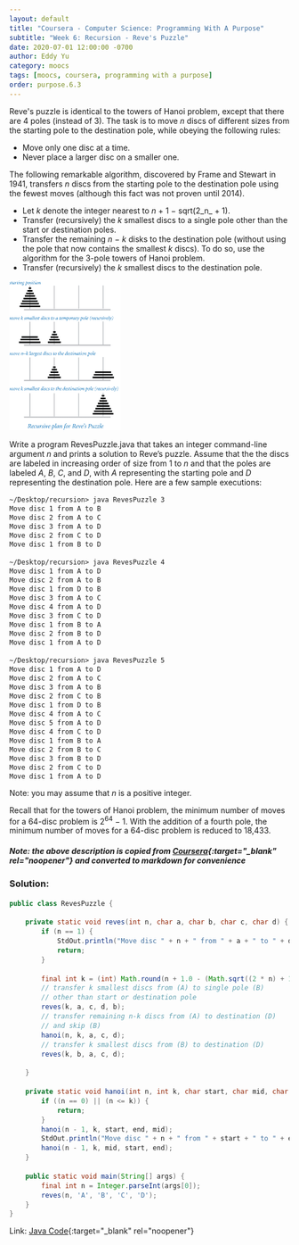 ```yaml
---
layout: default
title: "Coursera - Computer Science: Programming With A Purpose"
subtitle: "Week 6: Recursion - Reve's Puzzle"
date: 2020-07-01 12:00:00 -0700
author: Eddy Yu
category: moocs
tags: [moocs, coursera, programming with a purpose]
order: purpose.6.3
---
```


Reve's puzzle is identical to the towers of Hanoi problem, except that there 
are 4 poles (instead of 3). The task is to move _n_ discs of different sizes 
from the starting pole to the destination pole, while obeying the following 
rules:

* Move only one disc at a time.
* Never place a larger disc on a smaller one.

The following remarkable algorithm, discovered by Frame and Stewart in 1941, 
transfers _n_ discs from the starting pole to the destination pole using the 
fewest moves (although this fact was not proven until 2014).

* Let _k_ denote the integer nearest to _n_ + 1 − sqrt(2_n_ + 1).
* Transfer (recursively) the _k_ smallest discs to a single pole other than 
  the start or destination poles.
* Transfer the remaining _n − k_ disks to the destination pole (without using 
  the pole that now contains the smallest _k_ discs). To do so, use the 
  algorithm for the 3-pole towers of Hanoi problem.
* Transfer (recursively) the _k_ smallest discs to the destination pole.

<img src="RevesPuzzle.png" width="200">

Write a program RevesPuzzle.java that takes an integer command-line argument 
_n_ and prints a solution to Reve’s puzzle. Assume that the the discs are 
labeled in increasing order of size from 1 to _n_ and that the poles are 
labeled _A_, _B_, _C_, and _D_, with _A_ representing the starting pole and 
_D_ representing the destination pole. Here are a few sample executions:

```
~/Desktop/recursion> java RevesPuzzle 3
Move disc 1 from A to B
Move disc 2 from A to C
Move disc 3 from A to D
Move disc 2 from C to D
Move disc 1 from B to D

~/Desktop/recursion> java RevesPuzzle 4
Move disc 1 from A to D
Move disc 2 from A to B
Move disc 1 from D to B
Move disc 3 from A to C
Move disc 4 from A to D
Move disc 3 from C to D
Move disc 1 from B to A
Move disc 2 from B to D
Move disc 1 from A to D

~/Desktop/recursion> java RevesPuzzle 5
Move disc 1 from A to D
Move disc 2 from A to C
Move disc 3 from A to B
Move disc 2 from C to B
Move disc 1 from D to B
Move disc 4 from A to C
Move disc 5 from A to D
Move disc 4 from C to D
Move disc 1 from B to A
Move disc 2 from B to C
Move disc 3 from B to D
Move disc 2 from C to D
Move disc 1 from A to D
```

Note: you may assume that _n_ is a positive integer.

Recall that for the towers of Hanoi problem, the minimum number of moves for a 
64-disc problem is 2<sup>64</sup> − 1. With the addition of a fourth pole, the 
minimum number of moves for a 64-disc problem is reduced to 18,433.
  
##### Note: the above description is copied from [Coursera](https://coursera.cs.princeton.edu/introcs/assignments/recursion/specification.php){:target="_blank" rel="noopener"} and converted to markdown for convenience

### Solution:
```java
public class RevesPuzzle {

    private static void reves(int n, char a, char b, char c, char d) {
        if (n == 1) {
            StdOut.println("Move disc " + n + " from " + a + " to " + d);
            return;
        }

        final int k = (int) Math.round(n + 1.0 - (Math.sqrt((2 * n) + 1.0)));
        // transfer k smallest discs from (A) to single pole (B) 
        // other than start or destination pole
        reves(k, a, c, d, b);
        // transfer remaining n-k discs from (A) to destination (D) 
        // and skip (B)
        hanoi(n, k, a, c, d);
        // transfer k smallest discs from (B) to destination (D)
        reves(k, b, a, c, d);

    }

    private static void hanoi(int n, int k, char start, char mid, char end) {
        if ((n == 0) || (n <= k)) {
            return;
        }
        hanoi(n - 1, k, start, end, mid);
        StdOut.println("Move disc " + n + " from " + start + " to " + end);
        hanoi(n - 1, k, mid, start, end);
    }

    public static void main(String[] args) {
        final int n = Integer.parseInt(args[0]);
        reves(n, 'A', 'B', 'C', 'D');
    }
}
``` 
Link: [Java Code](https://github.com/eddycyu/programming-with-a-purpose/blob/master/src/RevesPuzzle.java){:target="_blank" rel="noopener"}
